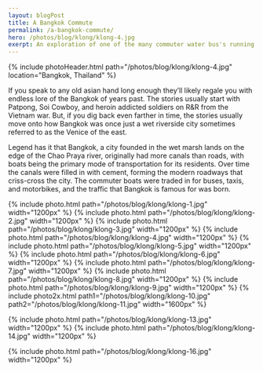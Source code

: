 ```yaml
---
layout: blogPost
title: A Bangkok Commute
permalink: /a-bangkok-commute/
hero: /photos/blog/klong/klong-4.jpg
exerpt: An exploration of one of the many commuter water bus's running daily in the canals that transverse Bangkok's urban landscape.
---
```


{% include photoHeader.html path="/photos/blog/klong/klong-4.jpg" location="Bangkok, Thailand" %}

<p>If you speak to any old asian hand long enough they’ll likely regale you with endless lore of the Bangkok of years past. The stories usually start with Patpong, Soi Cowboy, and heroin addicted soldiers on R&R from the Vietnam war. But, if you dig back even farther in time, the stories usually move onto how Bangkok was once just a wet riverside city sometimes referred to as the Venice of the east.</p>

<p> Legend has it that Bangkok, a city founded in the wet marsh lands on the edge of the Chao Praya river, originally had more canals than roads, with boats being the primary mode of transportation for its residents. Over time the canals were filled in with cement, forming the modern roadways that criss-cross the city. The commuter boats were traded in for buses, taxis, and motorbikes, and the traffic that Bangkok is famous for was born. </p>

{% include photo.html path="/photos/blog/klong/klong-1.jpg" width="1200px" %}
{% include photo.html path="/photos/blog/klong/klong-2.jpg" width="1200px" %}
{% include photo.html path="/photos/blog/klong/klong-3.jpg" width="1200px" %}
{% include photo.html path="/photos/blog/klong/klong-4.jpg" width="1200px" %}
{% include photo.html path="/photos/blog/klong/klong-5.jpg" width="1200px" %}
{% include photo.html path="/photos/blog/klong/klong-6.jpg" width="1200px" %}
{% include photo.html path="/photos/blog/klong/klong-7.jpg" width="1200px" %}
{% include photo.html path="/photos/blog/klong/klong-8.jpg" width="1200px" %}
{% include photo.html path="/photos/blog/klong/klong-9.jpg" width="1200px" %}
{% include photo2x.html path1="/photos/blog/klong/klong-10.jpg" path2="/photos/blog/klong/klong-11.jpg" width="1600px" %}
<!-- {% include photo.html path="/photos/blog/klong/klong-12.jpg" width="1200px" %} -->
{% include photo.html path="/photos/blog/klong/klong-13.jpg" width="1200px" %}
{% include photo.html path="/photos/blog/klong/klong-14.jpg" width="1200px" %}
<!-- {% include photo.html path="/photos/blog/klong/klong-15.jpg" width="1200px" %} -->
{% include photo.html path="/photos/blog/klong/klong-16.jpg" width="1200px" %}